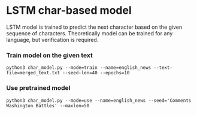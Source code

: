 # LSTM char-based model
LSTM model is trained to predict the next character based on the given sequence of characters. Theoretically model can be trained for any language, but verification is required.  

### Train model on the given text
`python3 char_model.py --mode=train --name=english_news --text-file=merged_text.txt --seed-len=40 --epochs=10`

### Use pretrained model
`python3 char_model.py --mode=use --name=english_news --seed='Comments Washington Battles' --maxlen=50`